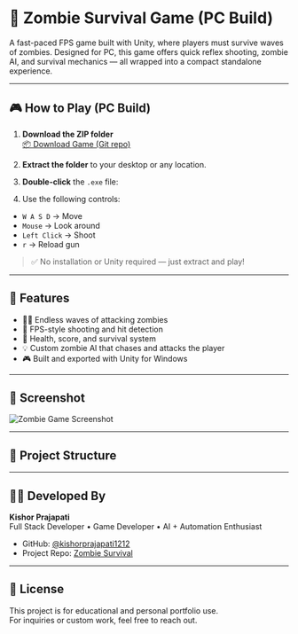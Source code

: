 # 🧟 Zombie Survival Game (PC Build)

A fast-paced FPS game built with Unity, where players must survive waves of zombies. Designed for PC, this game offers quick reflex shooting, zombie AI, and survival mechanics — all wrapped into a compact standalone experience.

---

## 🎮 How to Play (PC Build)

1. **Download the ZIP folder**  
   [📦 Download Game (Git repo)](https://github.com/kishorprajapati1212/zombie_survival.git/Zombie_PC_Game_Test)

2. **Extract the folder** to your desktop or any location.

3. **Double-click** the `.exe` file:


4. Use the following controls:
- `W A S D` → Move
- `Mouse` → Look around
- `Left Click` → Shoot
- `r` → Reload gun

> ✅ No installation or Unity required — just extract and play!

---

## 🧠 Features

- 🧟‍♂️ Endless waves of attacking zombies
- 🔫 FPS-style shooting and hit detection
- 🎯 Health, score, and survival system
- 💡 Custom zombie AI that chases and attacks the player
- 🎮 Built and exported with Unity for Windows

---

## 📸 Screenshot

![Zombie Game Screenshot](https://drive.google.com/uc?export=view&id=1KavQokBTvxOd30O4tkGtX_6fwM38LIE6)

---

## 📂 Project Structure



---

## 👨‍💻 Developed By

**Kishor Prajapati**  
Full Stack Developer • Game Developer • AI + Automation Enthusiast

- GitHub: [@kishorprajapati1212](https://github.com/kishorprajapati1212)
- Project Repo: [Zombie Survival](https://github.com/kishorprajapati1212/zombie_survival.git)

---

## 📄 License

This project is for educational and personal portfolio use.  
For inquiries or custom work, feel free to reach out.
